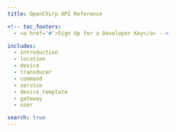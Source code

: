 ```yaml
---
title: OpenChirp API Reference

<!-- toc_footers: 
  - <a href='#'>Sign Up for a Developer Key</a> -->

includes:
  - introduction
  - location
  - device
  - transducer
  - command
  - service
  - device_template
  - gateway
  - user

search: true
---
```






